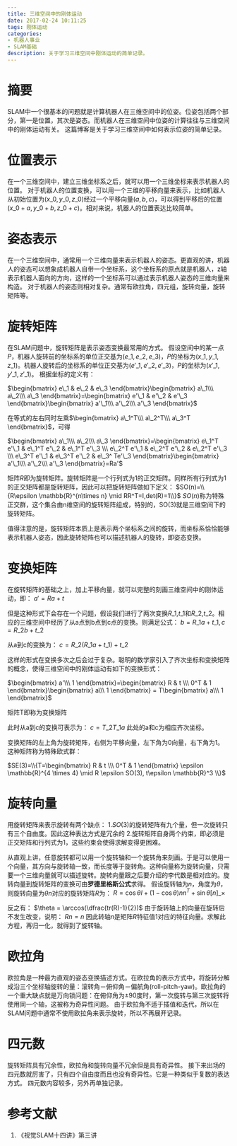 ```yaml
---
title: 三维空间中的刚体运动
date: 2017-02-24 10:11:25
tags: 刚体运动
categories:
- 机器人事业
- SLAM基础
description: 关于学习三维空间中刚体运动的简单记录。
---
```

<!-- more -->
# 摘要
SLAM中一个很基本的问题就是计算机器人在三维空间中的位姿。位姿包括两个部分，第一是位置，其次是姿态。而机器人在三维空间中位姿的计算往往与三维空间中的刚体运动有关。
这篇博客是关于学习三维空间中如何表示位姿的简单记录。

# 位置表示
在一个三维空间中，建立三维坐标系之后，就可以用一个三维坐标来表示机器人的位置。
对于机器人的位置变换，可以用一个三维的平移向量来表示，比如机器人从初始位置为$(x\_0, y\_0, z\_0)$经过一个平移向量$(a,b,c)$，可以得到平移后的位置$(x\_0+a, y\_0+b, z\_0+c)$。相对来说，机器人的位置表达比较简单。


# 姿态表示
在一个三维空间中，通常用一个三维向量来表示机器人的姿态。更直观的讲，机器人的姿态可以想象成机器人自带一个坐标系，这个坐标系的原点就是机器人，z轴表示机器人面向的方向，这样的一个坐标系可以通过表示机器人姿态的三维向量来构造。
对于机器人的姿态则相对复杂。通常有欧拉角，四元组，旋转向量，旋转矩阵等。

# 旋转矩阵
在SLAM问题中，旋转矩阵是表示姿态变换最常用的方式。
假设空间中的某一点$P$，机器人旋转前的坐标系的单位正交基为$(e\_1,e\_2,e\_3)$，$P$的坐标为$(x\_1,y\_1,z\_1)$。机器人旋转后的坐标系的单位正交基为$(e'\_1,e'\_2,e'\_3 )$，$P$的坐标为$(x'\_1,y'\_1,z'\_1)$。
根据坐标的定义有：

$\begin{bmatrix}
e\_1 & e\_2 & e\_3
\end{bmatrix}\begin{bmatrix}
a\_1\\\ 
a\_2\\\
a\_3
\end{bmatrix}=\begin{bmatrix}
e'\_1 & e'\_2 & e'\_3
\end{bmatrix}\begin{bmatrix}
a'\_1\\\
a'\_2\\\ 
a'\_3
\end{bmatrix}$

在等式的左右同时左乘$\begin{bmatrix}
a\_1^T\\\ 
a\_2^T\\\
a\_3^T
\end{bmatrix}$，可得

$\begin{bmatrix}
a\_1\\\ 
a\_2\\\
a\_3
\end{bmatrix}=\begin{bmatrix}
e\_1^T e'\_1 & e\_1^T e'\_2 & e\_1^T e'\_3 \\\
e\_2^T e'\_1 & e\_2^T e'\_2 & e\_2^T e'\_3 \\\
e\_3^T e'\_1 & e\_3^T e'\_2 & e\_3^ Te'\_3
\end{bmatrix}\begin{bmatrix}
a'\_1\\\
a'\_2\\\ 
a'\_3
\end{bmatrix}=Ra'$

矩阵$R$即为旋转矩阵。旋转矩阵是一个行列式为1的正交矩阵。同样所有行列式为1的正交矩阵都是旋转矩阵，因此可以把旋转矩阵做如下定义：
$SO(n)=\\{R\epsilon \mathbb{R}^{n\times n} \mid RR^T=I,det(R)=1\\}$
$SO(n)$称为特殊正交群，这个集合由n维空间的旋转矩阵组成，特别的，SO(3)就是三维空间下的旋转矩阵。

值得注意的是，旋转矩阵本质上是表示两个坐标系之间的旋转，而坐标系恰恰能够表示机器人姿态，因此旋转矩阵也可以描述机器人的旋转，即姿态变换。

# 变换矩阵
在旋转矩阵的基础之上，加上平移向量，就可以完整的刻画三维空间中的刚体运动，即：
$a'=Ra+t$

但是这种形式下会存在一个问题，假设我们进行了两次变换$R\_1$,$t\_1$和$R\_2$,$t\_2$。相应的三维空间中经历了从a点到b点到c点的变换。则满足公式：
$b=R\_1a+t\_1, c=R\_2b+t\_2$

从a到c的变换为：
$c=R\_2(R\_1a+t\_1)+t\_2$

这样的形式在变换多次之后会过于复杂。聪明的数学家引入了齐次坐标和变换矩阵的概念，使得三维空间中的刚体运动有如下的变换形式：

$\begin{bmatrix}
a'\\\ 
1
\end{bmatrix}=\begin{bmatrix}
R & t \\\ 
0^T & 1  
\end{bmatrix}\begin{bmatrix}
a\\\
1
\end{bmatrix} = T\begin{bmatrix}
a\\\
1
\end{bmatrix}$

矩阵T即称为变换矩阵

此时从a到c的变换可表示为：
$c=T\_2T\_1a$
此处的a和c为相应齐次坐标。

变换矩阵的左上角为旋转矩阵，右侧为平移向量，左下角为0向量，右下角为1。这种矩阵称为特殊欧式群：

$SE(3)=\\{T=\begin{bmatrix}
R & t \\\ 
0^T & 1 
\end{bmatrix} \epsilon \mathbb{R}^{4 \times 4} \mid R \epsilon SO(3), t\epsilon \mathbb{R}^3 \\}$

# 旋转向量
用旋转矩阵来表示旋转有两个缺点：
1.$SO(3)$的旋转矩阵有九个量，但一次旋转只有三个自由度。因此这种表达方式是冗余的
2.旋转矩阵自身两个约束，即必须是正交矩阵和行列式为1，这些约束会使得求解变得更困难。

从直观上讲，任意旋转都可以用一个旋转轴和一个旋转角来刻画。于是可以使用一个向量，其方向与旋转轴一致，而长度等于旋转角。这种向量称为旋转向量，只需要一个三维向量就可以描述旋转。旋转向量跟之后要介绍的李代数是相对应的。旋转向量到旋转矩阵的变换可由**罗德里格斯公式**求得。
假设旋转轴为$n$，角度为$\theta$，则旋转向量为$\theta n$对应的旋转矩阵$R$为：
$R=\cos \theta {I} + (1-\cos \theta)nn^T + \sin \theta [n]\_{\times}$

反之有：
$\theta = \arccos(\dfrac{tr(R)-1}{2})$
由于旋转轴上的向量在旋转后不发生改变，说明：
$Rn = n$
因此转轴$n$是矩阵$R$特征值1对应的特征向量。求解此方程，再归一化，就得到了旋转轴。



# 欧拉角
欧拉角是一种最为直观的姿态变换描述方式。在欧拉角的表示方式中，将旋转分解成沿三个坐标轴旋转的量：滚转角－俯仰角－偏航角(roll-pitch-yaw)。欧拉角的一个重大缺点就是万向锁问题：在俯仰角为$\pm90$度时，第一次旋转与第三次旋转将使用同一个轴，这被称为奇异性问题。
由于欧拉角不适于插值和迭代，所以在SLAM问题中通常不使用欧拉角来表示旋转，所以不再展开记录。


# 四元数
旋转矩阵具有冗余性，欧拉角和旋转向量不冗余但是具有奇异性。
接下来出场的四元数就厉害了，只有四个自由度而且也没有奇异性。它是一种类似于复数的表达方式。
四元数内容较多，另外再单独记录。


# 参考文献
1. 《视觉SLAM十四讲》第三讲


